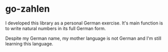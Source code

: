 # go-zahlen

I developed this library as a personal German exercise. It's main function is to write natural numbers in its full German form.

Despite my German name, my mother language is not German and I'm still learning this language.